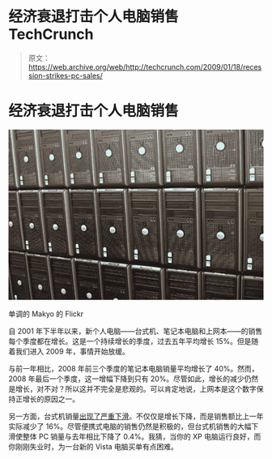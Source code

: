 # 经济衰退打击个人电脑销售 TechCrunch

> 原文：<https://web.archive.org/web/http://techcrunch.com/2009/01/18/recession-strikes-pc-sales/>

# 经济衰退打击个人电脑销售

[![Flickr'd by Drab Makyo](img/63ec30c88b6adc59c7c4f97ec9a27be8.png "Wall-o-Desktops")](https://web.archive.org/web/20230118060804/http://flickr.com/photos/ranna/2905971751/)

单调的 Makyo 的 Flickr

自 2001 年下半年以来，新个人电脑——台式机、笔记本电脑和上网本——的销售每个季度都在增长。这是一个持续增长的季度，过去五年平均增长 15%。但是随着我们进入 2009 年，事情开始放缓。

与前一年相比，2008 年前三个季度的笔记本电脑销量平均增长了 40%。然而，2008 年最后一个季度，这一增幅下降到只有 20%。尽管如此，增长的减少仍然是增长，对不对？所以这并不完全是悲观的。可以肯定地说，上网本是这个数字保持正增长的原因之一。

另一方面，台式机销量[出现了严重下滑](https://web.archive.org/web/20230118060804/http://arstechnica.com/news.ars/post/20090115-pc-market-hits-wall-in-4q-it-market-to-tank-in-2009.html)。不仅仅是增长下降，而是销售额比上一年实际减少了 16%。尽管便携式电脑的销售仍然是积极的，但台式机销售的大幅下滑使整体 PC 销量与去年相比下降了 0.4%。我猜，当你的 XP 电脑运行良好，而你刚刚失业时，为一台新的 Vista 电脑买单有点困难。